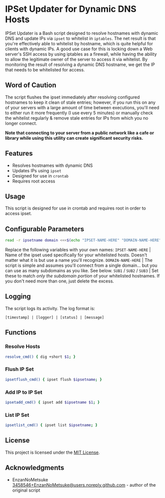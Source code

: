 # IPSet Updater for Dynamic DNS Hosts

IPSet Updater is a Bash script designed to resolve hostnames with dynamic DNS and update IPs via `ipset` to whitelist in `iptables`. The net result is that you're effectively able to whitelist by hostname, which is quite helpful for clients with dynamic IPs. A good use case for this is locking down a Web server's SSH access by using iptables as a firewall, while having the ability to allow the legitimate owner of the server to access it via whitelist. By monitoring the result of resolving a dynamic DNS hostname, we get the IP that needs to be whitelisted for access.

## Word of Caution

The script flushes the ipset immediately after resolving configured hostnames to keep it clean of stale entries; however, if you run this on any of your servers with a large amount of time between executions, you'll need to either run it more frequently (I use every 5 minutes) or manually check the whitelist regularly & remove stale entries for IPs from which you no longer connect. 

**Note that connecting to your server from a public network like a cafe or library while using this utility can create significant security risks.**

## Features

- Resolves hostnames with dynamic DNS
- Updates IPs using `ipset`
- Designed for use in `crontab`
- Requires root access

## Usage

This script is designed for use in crontab and requires root in order to access ipset.

## Configurable Parameters

```bash
read -r ipsetname domain <<<$(echo "IPSET-NAME-HERE" "DOMAIN-NAME-HERE") && read -a subdomains <<< "SUB1 SUB2 SUB3"
```
Replace the following variables with your own names:
`IPSET-NAME-HERE`           | Name of the ipset used specifically for your whitelisted hosts. Doesn't matter what it is but use a name you'll recognize.
`DOMAIN-NAME-HERE`          | The script is simple and assumes you'll connect from a single domain... but you can use as many subdomains as you like. See below.
`SUB1` / `SUB2` / `SUB3`    | Set these to match *only the subdomain portion* of your whitelisted hostnames. If you don't need more than one, just delete the excess.

## Logging

The script logs its activity. The log format is:

```
[timestamp] | [logger] | [status] | [message]
```

## Functions

### Resolve Hosts

```bash
resolve_cmd() { dig +short $1; }
```

### Flush IP Set

```bash
ipsetflush_cmd() { ipset flush $ipsetname; }
```

### Add IP to IP Set

```bash
ipsetadd_cmd() { ipset add $ipsetname $1; }
```

### List IP Set

```bash
ipsetlist_cmd() { ipset list $ipsetname; }
```

## License

This project is licensed under the [MIT License](LICENSE).

## Acknowledgments

- EnzanNoMetsuke <3458546+EnzanNoMetsuke@users.noreply.github.com> - author of the original script